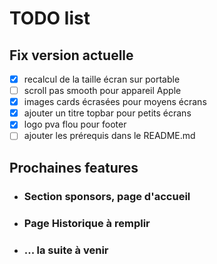 # TODO list

## Fix version actuelle

* [x] recalcul de la taille écran sur portable
* [ ] scroll pas smooth pour appareil Apple
* [x] images cards écrasées pour moyens écrans
* [x] ajouter un titre topbar pour petits écrans
* [x] logo pva flou pour footer
* [ ] ajouter les prérequis dans le README.md

## Prochaines features

* ### Section sponsors, page d'accueil
* ### Page Historique à remplir
* ### ... la suite à venir

